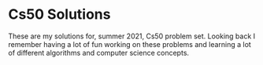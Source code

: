 # Cs50 Solutions

These are my solutions for, summer 2021, Cs50 problem set. Looking back I remember having a lot of fun working on these problems and learning a lot of different algorithms and computer science concepts.
